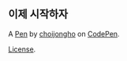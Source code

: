 이제 시작하자
-------


A [Pen](https://codepen.io/choijongho123/pen/LYBrKMa) by [choijongho](https://codepen.io/choijongho123) on [CodePen](https://codepen.io).

[License](https://codepen.io/license/pen/LYBrKMa).